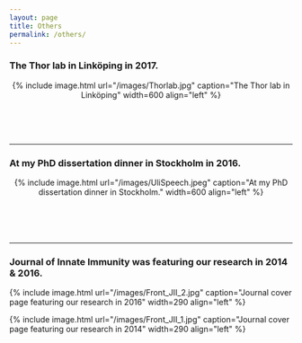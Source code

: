 ```yaml
---
layout: page
title: Others
permalink: /others/
---
```

<style>
  .image-wrapper {
    width: 100%;
    text-align: center;
  }

  .image-wrapper img {
    max-width: 100%;
    display: block;
    margin: auto;
  }

  .image-caption {
    font-weight: bold; /* Make caption bold */
    font-size: 1.2em; /* Larger font size (adjust as needed) */
    margin-top: 10px; /* Add some space between image and caption */
  }
</style>





### The Thor lab in Linköping in 2017.
<style>
  .image-wrapper {
    width: 100%;
    text-align: center;
  }

  .image-wrapper img {
    max-width: 100%;
    display: block;
    margin: auto;
  }
</style>
<div class="image-wrapper">
  {% include image.html url="/images/Thorlab.jpg" caption="The Thor lab in Linköping" width=600 align="left" %}
</div>

<br><br><br> <!-- Add 3 line breaks -->

<hr> <!-- Horizontal line for visual separation -->


### At my PhD dissertation dinner in Stockholm in 2016.
<style>
  .image-wrapper {
    width: 100%;
    text-align: center;
  }

  .image-wrapper img {
    max-width: 100%;
    display: block;
    margin: auto;
  }
</style>
<div class="image-wrapper">
  {% include image.html url="/images/UliSpeech.jpeg" caption="At my PhD dissertation dinner in Stockholm." width=600 align="left" %}
</div>
<br><br><br><br> <!-- Add 4 line breaks -->

<hr> <!-- Horizontal line for visual separation -->

### Journal of Innate Immunity was featuring our research in 2014 & 2016.
{% include image.html url="/images/Front_JII_2.jpg" caption="Journal cover page featuring our research in 2016" width=290 align="left" %}

{% include image.html url="/images/Front_JII_1.jpg" caption="Journal cover page featuring our research in 2014" width=290 align="left" %} <br><br>





